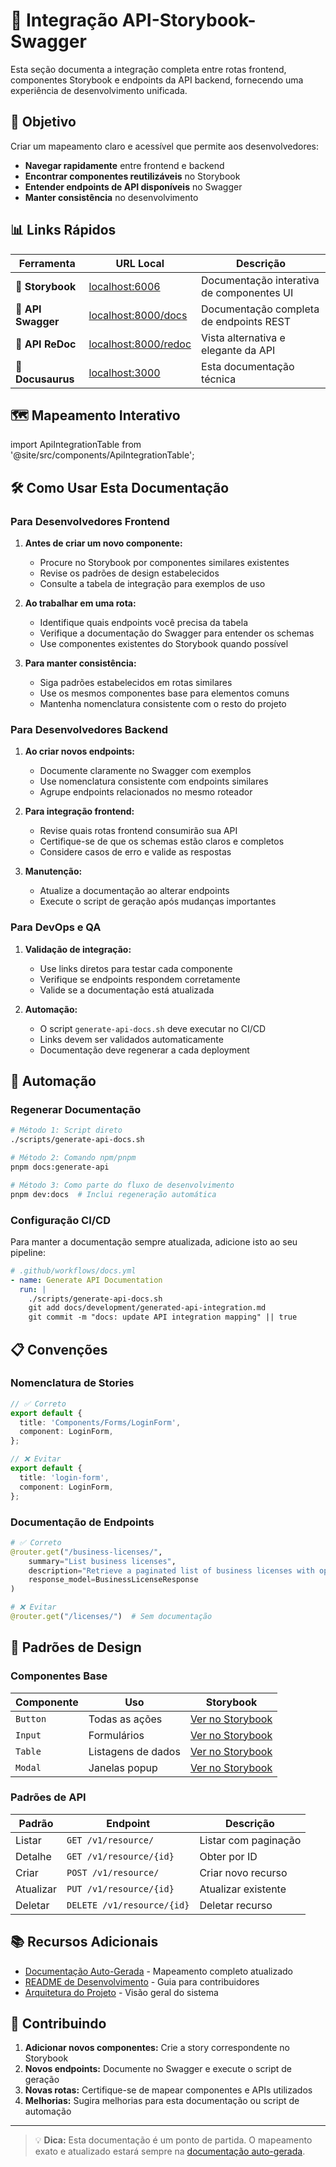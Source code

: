 # 🔗 Integração API-Storybook-Swagger

Esta seção documenta a integração completa entre rotas frontend, componentes Storybook e endpoints da API backend, fornecendo uma experiência de desenvolvimento unificada.

## 🎯 Objetivo

Criar um mapeamento claro e acessível que permite aos desenvolvedores:

- **Navegar rapidamente** entre frontend e backend
- **Encontrar componentes reutilizáveis** no Storybook
- **Entender endpoints de API disponíveis** no Swagger
- **Manter consistência** no desenvolvimento

## 📊 Links Rápidos

| Ferramenta         | URL Local                                           | Descrição                                 |
| ------------------ | --------------------------------------------------- | ----------------------------------------- |
| 🎨 **Storybook**   | [localhost:6006](http://localhost:6006)             | Documentação interativa de componentes UI |
| 📡 **API Swagger** | [localhost:8000/docs](http://localhost:8000/docs)   | Documentação completa de endpoints REST   |
| 🔧 **API ReDoc**   | [localhost:8000/redoc](http://localhost:8000/redoc) | Vista alternativa e elegante da API       |
| 📖 **Docusaurus**  | [localhost:3000](http://localhost:3000)             | Esta documentação técnica                 |

## 🗺️ Mapeamento Interativo

import ApiIntegrationTable from '@site/src/components/ApiIntegrationTable';

<ApiIntegrationTable />

## 🛠️ Como Usar Esta Documentação

### Para Desenvolvedores Frontend

1. **Antes de criar um novo componente:**

   - Procure no Storybook por componentes similares existentes
   - Revise os padrões de design estabelecidos
   - Consulte a tabela de integração para exemplos de uso

2. **Ao trabalhar em uma rota:**

   - Identifique quais endpoints você precisa da tabela
   - Verifique a documentação do Swagger para entender os schemas
   - Use componentes existentes do Storybook quando possível

3. **Para manter consistência:**
   - Siga padrões estabelecidos em rotas similares
   - Use os mesmos componentes base para elementos comuns
   - Mantenha nomenclatura consistente com o resto do projeto

### Para Desenvolvedores Backend

1. **Ao criar novos endpoints:**

   - Documente claramente no Swagger com exemplos
   - Use nomenclatura consistente com endpoints similares
   - Agrupe endpoints relacionados no mesmo roteador

2. **Para integração frontend:**

   - Revise quais rotas frontend consumirão sua API
   - Certifique-se de que os schemas estão claros e completos
   - Considere casos de erro e valide as respostas

3. **Manutenção:**
   - Atualize a documentação ao alterar endpoints
   - Execute o script de geração após mudanças importantes

### Para DevOps e QA

1. **Validação de integração:**

   - Use links diretos para testar cada componente
   - Verifique se endpoints respondem corretamente
   - Valide se a documentação está atualizada

2. **Automação:**
   - O script `generate-api-docs.sh` deve executar no CI/CD
   - Links devem ser validados automaticamente
   - Documentação deve regenerar a cada deployment

## 🔄 Automação

### Regenerar Documentação

```bash
# Método 1: Script direto
./scripts/generate-api-docs.sh

# Método 2: Comando npm/pnpm
pnpm docs:generate-api

# Método 3: Como parte do fluxo de desenvolvimento
pnpm dev:docs  # Inclui regeneração automática
```

### Configuração CI/CD

Para manter a documentação sempre atualizada, adicione isto ao seu pipeline:

```yaml
# .github/workflows/docs.yml
- name: Generate API Documentation
  run: |
    ./scripts/generate-api-docs.sh
    git add docs/development/generated-api-integration.md
    git commit -m "docs: update API integration mapping" || true
```

## 📋 Convenções

### Nomenclatura de Stories

```typescript
// ✅ Correto
export default {
  title: 'Components/Forms/LoginForm',
  component: LoginForm,
};

// ❌ Evitar
export default {
  title: 'login-form',
  component: LoginForm,
};
```

### Documentação de Endpoints

```python
# ✅ Correto
@router.get("/business-licenses/",
    summary="List business licenses",
    description="Retrieve a paginated list of business licenses with optional filtering",
    response_model=BusinessLicenseResponse
)

# ❌ Evitar
@router.get("/licenses/")  # Sem documentação
```

## 🎨 Padrões de Design

### Componentes Base

| Componente | Uso                | Storybook                                                                     |
| ---------- | ------------------ | ----------------------------------------------------------------------------- |
| `Button`   | Todas as ações     | [Ver no Storybook](http://localhost:6006/?path=/docs/components-button--docs) |
| `Input`    | Formulários        | [Ver no Storybook](http://localhost:6006/?path=/docs/components-input--docs)  |
| `Table`    | Listagens de dados | [Ver no Storybook](http://localhost:6006/?path=/docs/components-table--docs)  |
| `Modal`    | Janelas popup      | [Ver no Storybook](http://localhost:6006/?path=/docs/components-modal--docs)  |

### Padrões de API

| Padrão    | Endpoint                   | Descrição            |
| --------- | -------------------------- | -------------------- |
| Listar    | `GET /v1/resource/`        | Listar com paginação |
| Detalhe   | `GET /v1/resource/{id}`    | Obter por ID         |
| Criar     | `POST /v1/resource/`       | Criar novo recurso   |
| Atualizar | `PUT /v1/resource/{id}`    | Atualizar existente  |
| Deletar   | `DELETE /v1/resource/{id}` | Deletar recurso      |

## 📚 Recursos Adicionais

- [Documentação Auto-Gerada](./generated-api-integration) - Mapeamento completo atualizado
- [README de Desenvolvimento](./README.md) - Guia para contribuidores
- [Arquitetura do Projeto](../getting-started/overview) - Visão geral do sistema

## 🤝 Contribuindo

1. **Adicionar novos componentes:** Crie a story correspondente no Storybook
2. **Novos endpoints:** Documente no Swagger e execute o script de geração
3. **Novas rotas:** Certifique-se de mapear componentes e APIs utilizados
4. **Melhorias:** Sugira melhorias para esta documentação ou script de automação

---

> 💡 **Dica:** Esta documentação é um ponto de partida. O mapeamento exato e atualizado estará sempre na [documentação auto-gerada](./generated-api-integration).
